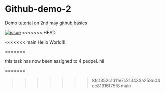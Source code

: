 # Github-demo-2
Demo tutorial on 2nd may github basics

[![issue](https://img.shields.io/github/issues/SAHU-01/Github-demo-2)](https://github.com/SAHU-01/Github-demo-2/issues)
<<<<<<< HEAD

<<<<<<< main
Hello World!!!

=======

this task has now been assigned to 4 peopel.
hii

=======
>>>>>>> 8fc1352c1d11e7c313433a258d04cc81916f75f8
>>>>>>> main

